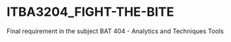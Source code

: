 # ITBA3204_FIGHT-THE-BITE
Final requirement in the subject BAT 404 - Analytics and Techniques Tools

